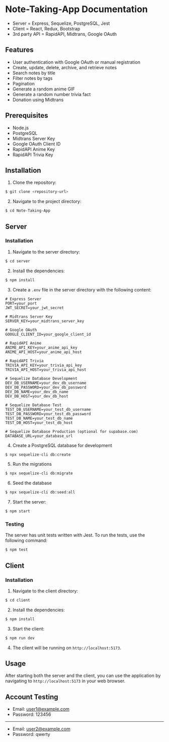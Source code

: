 # Note-Taking-App Documentation

- Server = Express, Sequelize, PostgreSQL, Jest
- Client = React, Redux, Bootstrap
- 3rd party API = RapidAPI, Midtrans, Google OAuth

## Features

- User authentication with Google OAuth or manual registration
- Create, update, delete, archive, and retrieve notes
- Search notes by title
- Filter notes by tags
- Pagination
- Generate a random anime GIF
- Generate a random number trivia fact
- Donation using Midtrans

## Prerequisites

- Node.js
- PostgreSQL
- Midtrans Server Key
- Google OAuth Client ID
- RapidAPI Anime Key
- RapidAPI Trivia Key

## Installation

1. Clone the repository:

```bash
$ git clone <repository-url>
```

2. Navigate to the project directory:

```bash
$ cd Note-Taking-App
```

## Server

### Installation

1. Navigate to the server directory:

```bash
$ cd server
```

2. Install the dependencies:

```bash
$ npm install
```

3. Create a `.env` file in the server directory with the following content:

```
# Express Server
PORT=your_port
JWT_SECRET=your_jwt_secret

# Midtrans Server Key
SERVER_KEY=your_midtrans_server_key

# Google OAuth
GOOGLE_CLIENT_ID=your_google_client_id

# RapidAPI Anime
ANIME_API_KEY=your_anime_api_key
ANIME_API_HOST=your_anime_api_host

# RapidAPI Trivia
TRIVIA_API_KEY=your_trivia_api_key
TRIVIA_API_HOST=your_trivia_api_host

# Sequelize Database Development
DEV_DB_USERNAME=your_dev_db_username
DEV_DB_PASSWORD=your_dev_db_password
DEV_DB_NAME=your_dev_db_name
DEV_DB_HOST=your_dev_db_host

# Sequelize Database Test
TEST_DB_USERNAME=your_test_db_username
TEST_DB_PASSWORD=your_test_db_password
TEST_DB_NAME=your_test_db_name
TEST_DB_HOST=your_test_db_host

# Sequelize Database Production (optional for supabase.com)
DATABASE_URL=your_database_url
```

4. Create a PostgreSQL database for development

```bash
$ npx sequelize-cli db:create
```

5. Run the migrations

```bash
$ npx sequelize-cli db:migrate
```

6. Seed the database

```bash
$ npx sequelize-cli db:seed:all
```

7. Start the server:

```bash
$ npm start
```

### Testing

The server has unit tests written with Jest. To run the tests, use the following command:

```bash
$ npm test
```

## Client

### Installation

1. Navigate to the client directory:

```bash
$ cd client
```

2. Install the dependencies:

```bash
$ npm install
```

3. Start the client:

```bash
$ npm run dev
```

4. The client will be running on `http://localhost:5173`.

## Usage

After starting both the server and the client, you can use the application by navigating to `http://localhost:5173` in your web browser.

## Account Testing

- Email: user1@example.com
- Password: 123456

---

- Email: user2@example.com
- Password: qwerty
